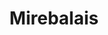 ---
layout: project
images: ["mirebalais2.png", "mirebalais3.png", "mirebalais5.png", "mirebalais.png", "mirebalais4.png", "mirebalais6.png", "mirebalais7.png"]
work: "Continuous Design - User Research - User Testing - SASS framework - Style Guide - Development."
title: "Mirebalais"
desc: "Creation of the Electronic Medical Record system for a hospital in the city of Mirebalais, Haiti. The software provides functionalities including patient registration, diagnosis capture, vitals, paper records managment, etc."
website: "http://mirebalaisstyleguide.herokuapp.com/"
cover: "mirebalaiscover.jpg"
category: project
class: "second"
link: "mirebalais.html"
---